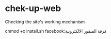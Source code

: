 # chek-up-web
Checking the site's working mechanism

chmod +x install.sh
facebook:فرقة الصقور الالكترونية
